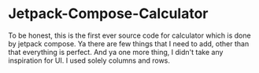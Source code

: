 # Jetpack-Compose-Calculator
To be honest, this is the first ever source code for calculator which is done by jetpack compose. Ya there are few things that I need to add, other than that everything is perfect. 
And ya one more thing, I didn't take any inspiration for UI. I used solely columns and rows.
